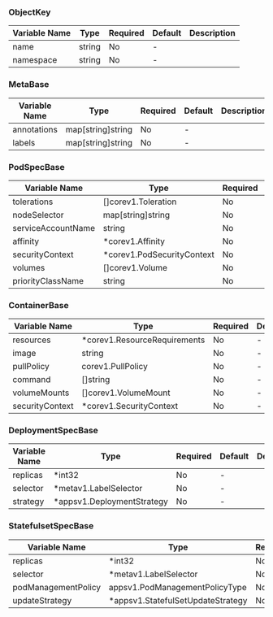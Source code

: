 ### ObjectKey
| Variable Name | Type | Required | Default | Description |
|---|---|---|---|---|
| name | string | No | - |  |
| namespace | string | No | - |  |
### MetaBase
| Variable Name | Type | Required | Default | Description |
|---|---|---|---|---|
| annotations | map[string]string | No | - |  |
| labels | map[string]string | No | - |  |
### PodSpecBase
| Variable Name | Type | Required | Default | Description |
|---|---|---|---|---|
| tolerations | []corev1.Toleration | No | - |  |
| nodeSelector | map[string]string | No | - |  |
| serviceAccountName | string | No | - |  |
| affinity | *corev1.Affinity | No | - |  |
| securityContext | *corev1.PodSecurityContext | No | - |  |
| volumes | []corev1.Volume | No | - |  |
| priorityClassName | string | No | - |  |
### ContainerBase
| Variable Name | Type | Required | Default | Description |
|---|---|---|---|---|
| resources | *corev1.ResourceRequirements | No | - |  |
| image | string | No | - |  |
| pullPolicy | corev1.PullPolicy | No | - |  |
| command | []string | No | - |  |
| volumeMounts | []corev1.VolumeMount | No | - |  |
| securityContext | *corev1.SecurityContext | No | - |  |
### DeploymentSpecBase
| Variable Name | Type | Required | Default | Description |
|---|---|---|---|---|
| replicas | *int32 | No | - |  |
| selector | *metav1.LabelSelector | No | - |  |
| strategy | *appsv1.DeploymentStrategy | No | - |  |
### StatefulsetSpecBase
| Variable Name | Type | Required | Default | Description |
|---|---|---|---|---|
| replicas | *int32 | No | - |  |
| selector | *metav1.LabelSelector | No | - |  |
| podManagementPolicy | appsv1.PodManagementPolicyType | No | - |  |
| updateStrategy | *appsv1.StatefulSetUpdateStrategy | No | - |  |
